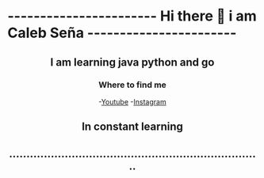 

<h1 aling = "center" > ----------------------- Hi there 👋 i am Caleb Seña -----------------------</h1>
<!--
**Calebsenm/Calebsenm** is a ✨ _special_ ✨ repository because its `README.md` (this file) appears on your GitHub profile.-->


<div align = "center" > 
 
<h2> I am learning java python and go </h2>
 
### Where to find me 
-[Youtube](https://www.youtube.com/channel/UCcMc91HTGMh5w0AEp-eMHbw)
-[Instagram](https://www.instagram.com/calebsenm/)

<p align="center">
  <h2> 
      In constant learning
  </h2>  
</p>

<h2>.........................................................................</h2>
</div>
